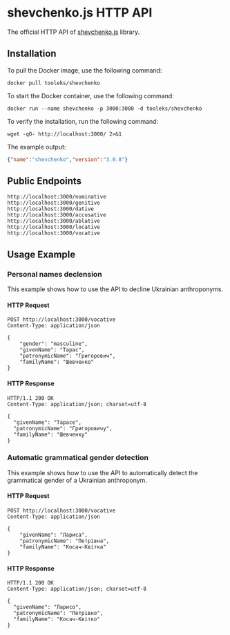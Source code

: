 # shevchenko.js HTTP API

The official HTTP API of [shevchenko.js](https://shevchenko-js.tooleks.com) library.

## Installation

To pull the Docker image, use the following command:

```shell
docker pull tooleks/shevchenko
```

To start the Docker container, use the following command:

```shell
docker run --name shevchenko -p 3000:3000 -d tooleks/shevchenko
```

To verify the installation, run the following command:

```shell
wget -qO- http://localhost:3000/ 2>&1
```

The example output:

```JSON
{"name":"shevchenko","version":"3.0.8"}
```

## Public Endpoints

```
http://localhost:3000/nominative
http://localhost:3000/genitive
http://localhost:3000/dative
http://localhost:3000/accusative
http://localhost:3000/ablative
http://localhost:3000/locative
http://localhost:3000/vocative
```

## Usage Example

### Personal names declension

This example shows how to use the API to decline Ukrainian anthroponyms.

#### HTTP Request

```HTTP
POST http://localhost:3000/vocative
Content-Type: application/json

{
    "gender": "masculine",
    "givenName": "Тарас",
    "patronymicName": "Григорович",
    "familyName": "Шевченко"
}
```

#### HTTP Response

```HTTP
HTTP/1.1 200 OK
Content-Type: application/json; charset=utf-8

{
  "givenName": "Тарасе",
  "patronymicName": "Григоровичу",
  "familyName": "Шевченку"
}
```

### Automatic grammatical gender detection

This example shows how to use the API to automatically detect the grammatical gender of a Ukrainian anthroponym.

#### HTTP Request

```HTTP
POST http://localhost:3000/vocative
Content-Type: application/json

{
    "givenName": "Лариса",
    "patronymicName": "Петрівна",
    "familyName": "Косач-Квітка"
}
```

#### HTTP Response

```HTTP
HTTP/1.1 200 OK
Content-Type: application/json; charset=utf-8

{
  "givenName": "Ларисо",
  "patronymicName": "Петрівно",
  "familyName": "Косач-Квітко"
}
```
